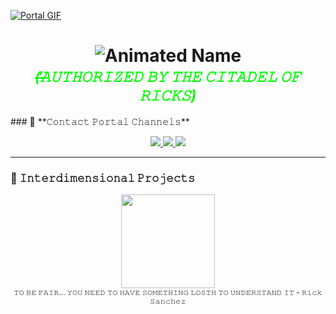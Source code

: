 
[![Portal GIF](https://media.giphy.com/media/3orieSq3R4Q11xYHk4/giphy.gif)](https://github.com/VaishnavDinesh)

<h1 align="center">
  <img src="https://readme-typing-svg.demolab.com?font=Roboto+Code&size=40&duration=800&repeat=1&color=00FF00&center=true&vCenter=true&width=800&height=100&lines=𝕍𝔸𝕀𝕊ℍℕ𝔸𝕍+𝔻𝕀ℕ𝔼𝕊ℍ;𝖁𝕬𝕴𝕾𝕳𝕹𝕬𝖁+𝕯𝕴𝕹𝕰𝕾𝕳;𝓥𝓐𝓘𝓢𝓗𝓝𝓐𝓥+𝓓𝓘𝓝𝓔𝓢𝓗;𝕍𝔸𝕀𝕊ℍℕ𝔸𝕍+𝔻𝕀ℕ𝔼𝕊ℍ" alt="Animated Name">
  <br>
  <sub><em style="color: #00FF00">(̶̕𝙰𝚄𝚃𝙷𝙾𝚁𝙸𝚉𝙴𝙳 𝙱𝚈 𝚃𝙷𝙴 𝙲𝙸𝚃𝙰𝙳𝙴𝙻 𝙾𝙵 𝚁𝙸𝙲𝙺𝚂)</em></sub>
</h1>
### 📡 **𝙲𝚘𝚗𝚝𝚊𝚌𝚝 𝙿𝚘𝚛𝚝𝚊𝚕 𝙲𝚑𝚊𝚗𝚗𝚎𝚕𝚜**
<p align="center">
  <!-- LinkedIn with portal-styled logo -->
  <a href="https://www.linkedin.com/in/vaishnav-dinesh/">
    <img src="https://img.shields.io/badge/-LinkedIn-00FF00?style=for-the-badge&logo=linkedin&logoColor=black&labelColor=00FF00">
  </a>
  
  <!-- Gmail with meeseeks-themed icon -->
  <a href="mailto:vaishnavdinesh2004@gmail.com">
    <img src="https://img.shields.io/badge/-Gmail-00FF00?style=for-the-badge&logo=gmail&logoColor=black&labelColor=00FF00">
  </a>
  
  <!-- Discord with plumbus icon -->
  <a href="https://discordapp.com/users/vaishnavdinesh">
    <img src="https://img.shields.io/badge/-Discord-00FF00?style=for-the-badge&logo=discord&logoColor=black&labelColor=00FF00">
  </a>
</p>

---

### 🌌 **𝙸𝚗𝚝𝚎𝚛𝚍𝚒𝚖𝚎𝚗𝚜𝚒𝚘𝚗𝚊𝚕 𝙿𝚛𝚘𝚓𝚎𝚌𝚝𝚜**
<!-- ... (rest of your existing content) ... -->

<p align="center">
  <img src="https://media.giphy.com/media/l3vR16pONsV8cKkWk/giphy.gif" width="150">
  <br>
  <sub>𝚃𝙾 𝙱𝙴 𝙵𝙰𝙸𝚁... 𝚈𝙾𝚄 𝙽𝙴𝙴𝙳 𝚃𝙾 𝙷𝙰𝚅𝙴 𝚂𝙾𝙼𝙴𝚃𝙷𝙸𝙽𝙶 𝙻𝙾𝚂𝚃𝙷 𝚃𝙾 𝚄𝙽𝙳𝙴𝚁𝚂𝚃𝙰𝙽𝙳 𝙸𝚃 - 𝚁𝚒𝚌𝚔 𝚂𝚊𝚗𝚌𝚑𝚎𝚣</sub>
</p>
